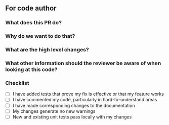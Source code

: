 ## For code author

### What does this PR do?

### Why do we want to do that?

### What are the high level changes?

### What other information should the reviewer be aware of when looking at this code?

### Checklist

- [ ] I have added tests that prove my fix is effective or that my feature works
- [ ] I have commented my code, particularly in hard-to-understand areas
- [ ] I have made corresponding changes to the documentation
- [ ] My changes generate no new warnings
- [ ] New and existing unit tests pass locally with my changes
